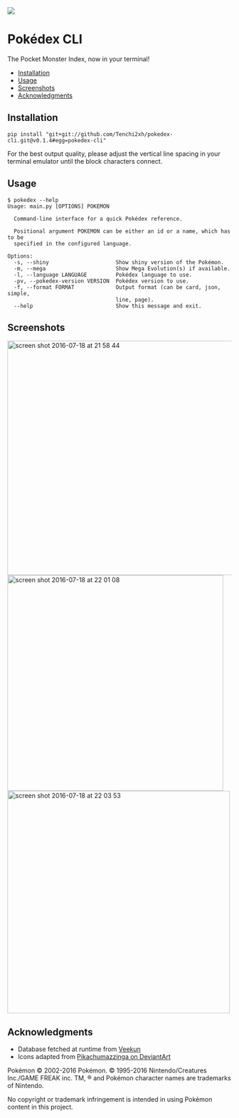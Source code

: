 ![](https://img.shields.io/github/tag/Tenchi2xh/pokedex-cli.svg)

# Pokédex CLI

The Pocket Monster Index, now in your terminal!

- [Installation](#installation)
- [Usage](#usage)
- [Screenshots](#screenshots)
- [Acknowledgments](#acknowledgments)

## Installation

```
pip install "git+git://github.com/Tenchi2xh/pokedex-cli.git@v0.1.4#egg=pokedex-cli"
```

For the best output quality, please adjust the vertical line spacing in your terminal emulator until the block characters connect.

## Usage

```
$ pokedex --help
Usage: main.py [OPTIONS] POKEMON

  Command-line interface for a quick Pokédex reference.

  Positional argument POKEMON can be either an id or a name, which has to be
  specified in the configured language.

Options:
  -s, --shiny                     Show shiny version of the Pokémon.
  -m, --mega                      Show Mega Evolution(s) if available.
  -l, --language LANGUAGE         Pokédex language to use.
  -pv, --pokedex-version VERSION  Pokédex version to use.
  -f, --format FORMAT             Output format (can be card, json, simple,
                                  line, page).
  --help                          Show this message and exit.
```

## Screenshots

<img width="527" alt="screen shot 2016-07-18 at 21 58 44" src="https://cloud.githubusercontent.com/assets/4116708/16928557/a648e8ce-4d33-11e6-9234-f76b8a1ef720.png">
<img width="485" alt="screen shot 2016-07-18 at 22 01 08" src="https://cloud.githubusercontent.com/assets/4116708/16928550/9effd960-4d33-11e6-8f28-04ac185595db.png">
<img width="500" alt="screen shot 2016-07-18 at 22 03 53" src="https://cloud.githubusercontent.com/assets/4116708/16928547/9b4c0f64-4d33-11e6-8143-b285790ea4bc.png">

## Acknowledgments

- Database fetched at runtime from [Veekun](http://veekun.com/dex/downloads)
- Icons adapted from [Pikachumazzinga on DeviantArt](http://pikachumazzinga.deviantart.com/art/Pokemon-Essentials-Icon-Pack-ORAS-UPDATE-424114559)

Pokémon © 2002-2016 Pokémon. © 1995-2016 Nintendo/Creatures Inc./GAME FREAK inc. TM, ® and Pokémon character names are trademarks of Nintendo.

No copyright or trademark infringement is intended in using Pokémon content in this project.
